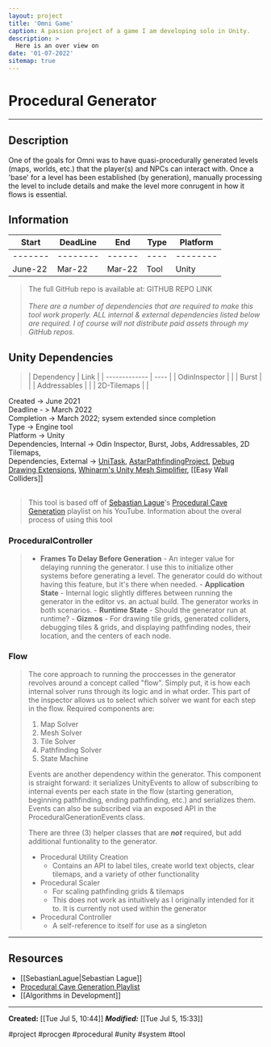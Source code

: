 ```yaml
---
layout: project
title: 'Omni Game'
caption: A passion project of a game I am developing solo in Unity.
description: >
  Here is an over view on 
date: '01-07-2022'
sitemap: true
---
```


# Procedural Generator
___
## Description 
<p class="tab">One of the goals for Omni was to have quasi-procedurally generated levels (maps, worlds, etc.) that the player(s) and NPCs can interact with. Once a 'base' for a level has been established (by generation), manually processing the level to include details and make the level more conrugent in how it flows is essential. </p>

## Information	

| Start   | DeadLine | End    | Type | Platform |
 | ------- | -------- | ------ | ---- | -------- |
 | ------- | -------- | ------ | ---- | -------- |
 | June-22 | Mar-22   | Mar-22 | Tool | Unity    |

>The full GitHub repo is available at: GITHUB REPO LINK<br/><br/>
>*There are a number of dependencies that are required to make this tool work properly. ALL internal & external dependencies listed below are required. I of course will not distribute paid assets through my GitHub repos.*

## Unity Dependencies
>| Dependency    | Link |
| ------------- | ---- |
| OdinInspector |      |
| Burst         |      |
| Addressables  |      |
| 2D-Tilemaps   |      |

Created -> June 2021 <br/>
	Deadline - > March 2022 <br/>
	Completion -> March 2022; sysem extended since completion<br/>
Type -> Engine tool <br/>
Platform -> Unity <br/>
Dependencies, Internal -> Odin Inspector, Burst, Jobs, Addressables, 2D Tilemaps,  <br/> 
Dependencies, External -> <a href="UniTask.md" class="internal-link">UniTask</a>, <a href="Astar.md" class="internal-link">AstarPathfindingProject</a>, <a href="DebugDrawExtensions.md" class="internal-link">Debug Drawing Extensions</a>, <a href="whinarm-mesh-simplifier.md" class="internal-link">Whinarm's Unity Mesh Simplifier</a>, [[Easy Wall Colliders]]
<br/><br/>


> This tool is based off of <a href="SebastianLague.md" class="internal-link">Sebastian Lague</a>'s <a href="seb-lag-cave-gen.md" class="internal-link">Procedural Cave Generation</a> playlist on his YouTube. 
	Information about the overal process of using this tool

### ProceduralController
>  - **Frames To Delay Before Generation**
		- An integer value for delaying running the generator. I use this to initialize other systems before generating a level. The generator could do without having this feature, but it's there when needed.
	- **Application State**
		- Internal logic slightly differes between running the generator in the editor vs. an actual build. The generator works in both scenarios.
	- **Runtime State**
		- Should the generator run at runtime? 
	- **Gizmos**
		- For drawing tile grids, generated colliders, debugging tiles & grids, and displaying pathfinding nodes, their location, and the centers of each node.


### Flow

> The core approach to running the proccesses in the generator revolves around a concept called "flow". Simply put, it is how each internal solver runs through its logic and in what order. This part of the inspector allows us to select which solver we want for each step in the flow. Required components are:
> 
> 1. Map Solver
> 2. Mesh Solver
> 3. Tile Solver
> 4. Pathfinding Solver
> 5. State Machine
> 
> Events are another dependency  within the generator. This component is straight forward: it serializes UnityEvents to allow of subscribing to internal events per each state in the flow (starting generation, beginning pathfinding, ending pathfinding, etc.) and serializes them. Events can also be subscribed via an exposed API in the ProceduralGenerationEvents class.
> 
> There are three (3) helper classes that are <b><i>not</b></i> <b><i></b></i>required, but add additional funtionality to the generator.
>
> - Procedural Utility Creation
> 	- Contains an API to label tiles, create world text objects, clear tilemaps, and a variety of other functionality
> - Procedural Scaler
> 	- For scaling pathfinding grids & tilemaps
> 	- This does not work as intuitively as I originally intended for it to. It is currently not used within the generator
> - Procedural Controller
> 	- A self-reference to itself for use as a singleton

---

## Resources 
- [[SebastianLague|Sebastian Lague]]
- <a href="https://www.youtube.com/watch?v=v7yyZZjF1z4">Procedural Cave Generation Playlist</a>
- [[Algorithms in Development]]

---

<b>Created:</b> [[Tue Jul 5, 10:44]]
<b><i>Modified:</b></i> [[Tue Jul 5, 15:33]]

#project #procgen #procedural #unity #system #tool












